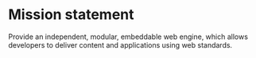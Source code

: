 # Mission statement

Provide an independent, modular, embeddable web engine, which allows developers to deliver content and applications using web standards.